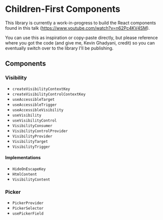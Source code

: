 # Children-First Components
This library is currently a work-in-progress to build the React components found in this talk (https://www.youtube.com/watch?v=n62Pc4KV4SM).

You can use this as inspiration or copy-paste directly, but please reference where you got the code (and give me, Kevin Ghadyani, credit) so you can eventually switch over to the library I'll be publishing.

## Components
### Visibility
- `createVisibilityContextKey`
- `createVisibilityControlContextKey`
- `useAccessibleTarget`
- `useAccessibleTrigger`
- `useAccessibleVisibility`
- `useVisibility`
- `useVisibilityControl`
- `VisibilityConsumer`
- `VisibilityControlProvider`
- `VisibilityProvider`
- `VisibilityTarget`
- `VisibilityTrigger`

#### Implementations
- `HideOnEscapeKey`
- `HtmlContent`
- `VisibilityContent`

### Picker
- `PickerProvider`
- `PickerSelector`
- `usePickerField`
